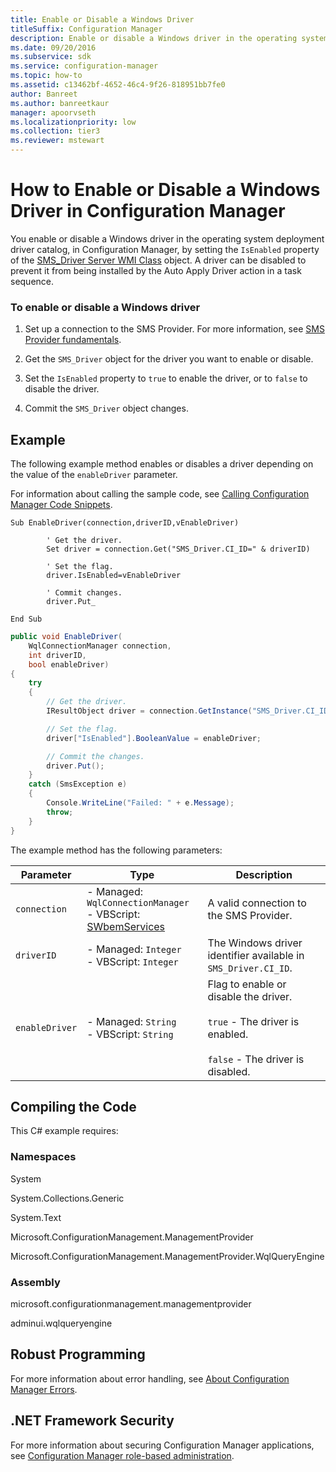 ```yaml
---
title: Enable or Disable a Windows Driver
titleSuffix: Configuration Manager
description: Enable or disable a Windows driver in the operating system deployment driver catalog by setting the IsEnabled property of the SMS_Driver Server WMI Class object.
ms.date: 09/20/2016
ms.subservice: sdk
ms.service: configuration-manager
ms.topic: how-to
ms.assetid: c13462bf-4652-46c4-9f26-818951bb7fe0
author: Banreet
ms.author: banreetkaur
manager: apoorvseth
ms.localizationpriority: low
ms.collection: tier3
ms.reviewer: mstewart
---
```

# How to Enable or Disable a Windows Driver in Configuration Manager
You enable or disable a Windows driver in the operating system deployment driver catalog, in Configuration Manager, by setting the `IsEnabled` property of the [SMS_Driver Server WMI Class](../../develop/reference/osd/sms_driver-server-wmi-class.md) object. A driver can be disabled to prevent it from being installed by the Auto Apply Driver action in a task sequence.

### To enable or disable a Windows driver

1.  Set up a connection to the SMS Provider. For more information, see [SMS Provider fundamentals](../core/understand/sms-provider-fundamentals.md).

2.  Get the `SMS_Driver` object for the driver you want to enable or disable.

3.  Set the `IsEnabled` property to `true` to enable the driver, or to `false` to disable the driver.

4.  Commit the `SMS_Driver` object changes.

## Example
 The following example method enables or disables a driver depending on the value of the `enableDriver` parameter.

 For information about calling the sample code, see [Calling Configuration Manager Code Snippets](../../develop/core/understand/calling-code-snippets.md).

```vbs
Sub EnableDriver(connection,driverID,vEnableDriver)

        ' Get the driver.
        Set driver = connection.Get("SMS_Driver.CI_ID=" & driverID)

        ' Set the flag.
        driver.IsEnabled=vEnableDriver

        ' Commit changes.
        driver.Put_

End Sub
```

```c#
public void EnableDriver(
    WqlConnectionManager connection,
    int driverID,
    bool enableDriver)
{
    try
    {
        // Get the driver.
        IResultObject driver = connection.GetInstance("SMS_Driver.CI_ID=" + driverID);

        // Set the flag.
        driver["IsEnabled"].BooleanValue = enableDriver;

        // Commit the changes.
        driver.Put();
    }
    catch (SmsException e)
    {
        Console.WriteLine("Failed: " + e.Message);
        throw;
    }
}
```

 The example method has the following parameters:

|Parameter|Type|Description|
|---------------|----------|-----------------|
|`connection`|-   Managed: `WqlConnectionManager`<br />-   VBScript: [SWbemServices](/windows/win32/wmisdk/swbemservices)|A valid connection to the SMS Provider.|
|`driverID`|-   Managed: `Integer`<br />-   VBScript: `Integer`|The Windows driver identifier available in `SMS_Driver.CI_ID`.|
|`enableDriver`|-   Managed: `String`<br />-   VBScript: `String`|Flag to enable or disable the driver.<br /><br /> `true` - The driver is enabled.<br /><br /> `false` -  The driver is disabled.|

## Compiling the Code
 This C# example requires:

### Namespaces
 System

 System.Collections.Generic

 System.Text

 Microsoft.ConfigurationManagement.ManagementProvider

 Microsoft.ConfigurationManagement.ManagementProvider.WqlQueryEngine

### Assembly
 microsoft.configurationmanagement.managementprovider

 adminui.wqlqueryengine

## Robust Programming
 For more information about error handling, see [About Configuration Manager Errors](../../develop/core/understand/about-configuration-manager-errors.md).

## .NET Framework Security
 For more information about securing Configuration Manager applications, see [Configuration Manager role-based administration](../../develop/core/servers/configure/role-based-administration.md).
